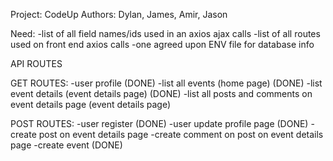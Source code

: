 Project: CodeUp
Authors: Dylan, James, Amir, Jason

Need:
-list of all field names/ids used in an axios ajax calls
-list of all routes used on front end axios calls
-one agreed upon ENV file for database info

API ROUTES

GET ROUTES:
-user profile (DONE)
-list all events (home page) (DONE)
-list event details (event details page) (DONE)
    -list all posts and comments on event details page (event details page)

POST ROUTES:
-user register (DONE)
-user update profile page (DONE)
-create post on event details page
    -create comment on post on event details page
-create event (DONE)

